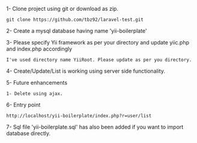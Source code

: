 
1- Clone project using git or download as zip. 
````
git clone https://github.com/tbz92/laravel-test.git
````
2- Create a mysql database having name 'yii-boilerplate'

3- Please specify Yii framework as per your directory and update yiic.php and index.php accordingly
````
I've used directory name YiiRoot. Please update as per you directory.
````

4- Create/Update/List is working using server side functionality.

5- Future enhancements
````
1- Delete using ajax.
````

6- Entry point
````
http://localhost/yii-boilerplate/index.php?r=user/list
````

7- Sql file 'yii-boilerplate.sql' has also been added if you want to import database directly.

